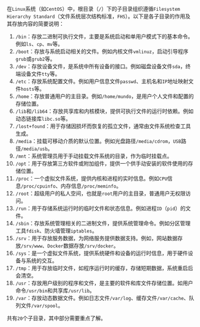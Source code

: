 在`Linux`系统（如`CentOS`）中，根目录（`/`）下的子目录组织遵循`Filesystem Hierarchy Standard`（文件系统层次结构标准，`FHS`）。以下是各子目录的作用及其存放内容的简要说明：

1. `/bin`：存放二进制可执行文件，主要是系统启动和单用户模式下的基本命令。例如`ls`、`cp`、`mv`等。
2. `/boot`：存放与系统启动相关的文件。例如内核文件`vmlinuz`，启动引导程序`grub`或`grub2`等。
3. `/dev`：存放设备文件，是系统中所有设备的接口。例如磁盘设备文件`sda`，终端设备文件`tty`等。
4. `/etc`：存放系统配置文件。例如用户信息文件`passwd`、主机名和`IP`地址映射文件`hosts`等。
5. `/home`：存放普通用户的主目录。例如`/home/mundo`，是用户个人文件和配置的存储位置。
6. `/lib`和`/lib64`：存放共享库和内核模块，提供可执行文件的运行时依赖。例如动态链接库`libc.so`等。
7. `/lost+found`：用于存储因损坏而恢复的孤立文件，通常由文件系统检查工具生成。
8. `/media`：挂载可移动介质的默认位置。例如光盘路径`/media/cdrom`，`USB`路径`/media/usb`。
9. `/mnt`：系统管理员用于手动挂载文件系统的目录，作为临时挂载点。
10. `/opt`：用于存放第三方软件或附加组件，提供一个供手动安装的软件使用的存储位置。
11. `/proc`：一个虚拟文件系统，提供内核和进程的实时信息。例如`CPU`信息`/proc/cpuinfo`、内存信息`/proc/meminfo`。
12. `/root`：超级用户的私人空间，也就是`root`用户的主目录，普通用户无权限访问。
13. `/run`：用于存储系统运行时的临时文件和状态信息。例如进程`ID`（`pid`）的文件。
14. `/sbin`：存放系统管理相关的二进制文件，提供系统管理命令。例如分区管理工具`fdisk`、防火墙管理`iptables`。
15. `/srv`：用于存放服务数据，为网络服务提供数据支持。例如，网站数据存放`/srv/www`、`Docker`数据存放`/srv/docker`。
16. `/sys`：是一个虚拟文件系统，提供系统硬件和设备的运行时信息，用于硬件设备与系统的交互。
17. `/tmp`：用于存放临时文件，如程序运行时的缓存，存储短期数据，系统重启后会清空。
18. `/usr`：存放用户级别的程序和文件，是主要的软件和库文件存储位置。如用户命令`/usr/bin`和共享库`/usr/lib`。
19. `/var`：存放动态数据文件。例如日志文件`/var/log`、缓存文件`/var/cache`、队列文件`/var/spool`。

共有`20`个子目录，其中部分需要重点了解。